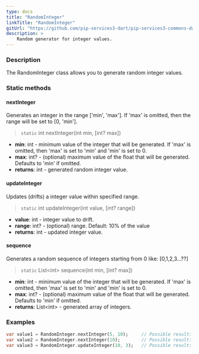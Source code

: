 ```yaml
---
type: docs
title: "RandomInteger"
linkTitle: "RandomInteger"
gitUrl: "https://github.com/pip-services3-dart/pip-services3-commons-dart"
description: >
    Random generator for integer values.
---
```


### Description

The RandomInteger class allows you to generate random integer values.

### Static methods

#### nextInteger
Generates an integer in the range ['min', 'max']. If 'max' is omitted, then the range will be set to [0, 'min'].

> `static` int nextInteger(int min, [int? max])

- **min**: int - minimum value of the integer that will be generated. 
If 'max' is omitted, then 'max' is set to 'min' and 'min' is set to 0.
- **max**: int? - (optional) maximum value of the float that will be generated. Defaults to 'min' if omitted.
- **returns**: int - generated random integer value.

#### updateInteger
Updates (drifts) a integer value within specified range.

> `static` int updateInteger(int value, [int? range])

- **value**: int - integer value to drift.
- **range**: int? - (optional) range. Default: 10% of the value
- **returns**: int - updated integer value.

#### sequence
Generates a random sequence of integers starting from 0 like: [0,1,2,3...??]

> `static` List\<int\> sequence(int min, [int? max])

- **min**: int - minimum value of the integer that will be generated.
If 'max' is omitted, then 'max' is set to 'min' and 'min' is set to 0.
- **max**: int? - (optional) maximum value of the float that will be generated. Defaults to 'min' if omitted.
- **returns**: List\<int\> - generated array of integers.

### Examples

```dart
var value1 = RandomInteger.nextInteger(5, 10);     // Possible result: 7
var value2 = RandomInteger.nextInteger(10);        // Possible result: 3
var value3 = RandomInteger.updateInteger(10, 3);   // Possible result: 9

```
